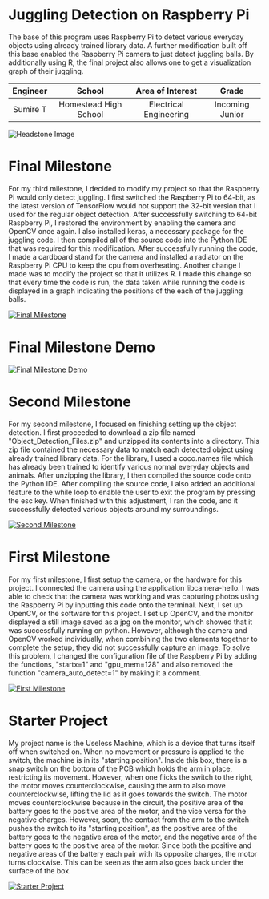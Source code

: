 ﻿# Juggling Detection on Raspberry Pi
The base of this program uses Raspberry Pi to detect various everyday objects using already trained library data. A further modification built off this base enabled the Raspberry Pi camera to just detect juggling balls. By additionally using R, the final project also allows one to get a visualization graph of their juggling.  

| **Engineer** | **School** | **Area of Interest** | **Grade** |
|:--:|:--:|:--:|:--:|
| Sumire T | Homestead High School | Electrical Engineering | Incoming Junior

![Headstone Image](https://lh3.googleusercontent.com/pw/AM-JKLWq4FktByuxDJZc-PB63b8deXDk4yMrnBBAkZ5cyne-A5fpeWznfmMlTt1Nqv6hbowsouhePyEZYcTsd6oMAzrx0oysfLtKP02Bd8vL35Wchb0kXAYSZv5jeTWPy7wvIZhkUs6gSQ0Y97imdH44cpeZ=w1356-h1354-no?authuser=0)

  
# Final Milestone
For my third milestone, I decided to modify my project so that the Raspberry Pi would only detect juggling. I first switched the Raspberry Pi to 64-bit, as the latest version of TensorFlow would not support the 32-bit version that I used for the regular object detection. After successfully switching to 64-bit Raspberry Pi, I restored the environment by enabling the camera and OpenCV once again. I also installed keras, a necessary package for the juggling code. I then compiled all of the source code into the Python IDE that was required for this modification. After successfully running the code, I made a cardboard stand for the camera and installed a radiator on the Raspberry Pi CPU to keep the cpu from overheating. Another change I made was to modify the project so that it utilizes R. I made this change so that every time the code is run, the data taken while running the code is displayed in a graph indicating the positions of the each of the juggling balls. 

[![Final Milestone](https://i3.ytimg.com/vi/qNx0R38yON4/maxresdefault.jpg)](https://youtu.be/qNx0R38yON4 "Final Milestone")

# Final Milestone Demo

[![Final Milestone Demo](http://i3.ytimg.com/vi/WOjv6PGqrOQ/hqdefault.jpg)](https://youtu.be/WOjv6PGqrOQ "Final Milestone Demo")

# Second Milestone
For my second milestone, I focused on finishing setting up the object detection. I first proceeded to download a zip file named "Object_Detection_Files.zip" and unzipped its contents into a directory. This zip file contained the necessary data to match each detected object using already trained library data. For the library, I used a coco.names file which has already been trained to identify various normal everyday objects and animals. After unzipping the library, I then compiled the source code onto the Python IDE. After compiling the source code, I also added an additional feature to the while loop to enable the user to exit the program by pressing the esc key. When finished with this adjustment, I ran the code, and it successfully detected various objects around my surroundings. 

[![Second Milestone](https://i3.ytimg.com/vi/L3Z3zM4a9gw/maxresdefault.jpg)](https://youtu.be/L3Z3zM4a9gw "Second Milestone")


# First Milestone
For my first milestone, I first setup the camera, or the hardware for this project. I connected the camera using the application libcamera-hello. I was able to check that the camera was working and was capturing photos using the Raspberry Pi by inputting this code onto the terminal. Next, I set up OpenCV, or the software for this project. I set up OpenCV, and the monitor displayed a still image saved as a jpg on the monitor, which showed that it was successfully running on python. However, although the camera and OpenCV worked individually, when combining the two elements together to complete the setup, they did not successfully capture an image. To solve this problem, I changed the configuration file of the Raspberry Pi by adding the functions, "startx=1" and "gpu_mem=128" and also removed the function "camera_auto_detect=1" by making it a comment. 

[![First Milestone](https://i3.ytimg.com/vi/GYPcAjikLI8/maxresdefault.jpg)](https://youtu.be/GYPcAjikLI8 "First Milestone")


# Starter Project
My project name is the Useless Machine, which is a device that turns itself off when switched on. When no movement or pressure is applied to the switch, the machine is in its "starting position". Inside this box, there is a snap switch on the bottom of the PCB which holds the arm in place, restricting its movement. However, when one flicks the switch to the right, the motor moves counterclockwise, causing the arm to also move counterclockwise, lifting the lid as it goes towards the switch. The motor moves counterclockwise because in the circuit, the positive area of the battery goes to the positive area of the motor, and the vice versa for the negative charges. However, soon, the contact from the arm to the switch pushes the switch to its "starting position", as the positive area of the battery goes to the negative area of the motor, and the negative area of the battery goes to the positive area of the motor. Since both the positive and negative areas of the battery each pair with its opposite charges, the motor turns clockwise. This can be seen as the arm also goes back under the surface of the box.

[![Starter Project](https://i3.ytimg.com/vi/4tdAprhGD8g/maxresdefault.jpg)](https://youtu.be/4tdAprhGD8g "Starter Project")
